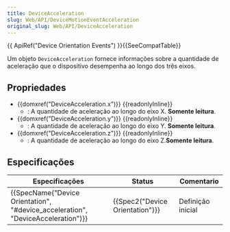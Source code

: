 ```yaml
---
title: DeviceAcceleration
slug: Web/API/DeviceMotionEventAcceleration
original_slug: Web/API/DeviceAcceleration
---
```


{{ ApiRef("Device Orientation Events") }}{{SeeCompatTable}}

Um objeto `DeviceAcceleration` fornece informações sobre a quantidade de aceleração que o dispositivo desempenha ao longo dos três eixos.

## Propriedades

- {{domxref("DeviceAcceleration.x")}} {{readonlyInline}}
  - : A quantidade de aceleração ao longo do eixo X. **Somente leitura**.
- {{domxref("DeviceAcceleration.y")}} {{readonlyInline}}
  - : A quantidade de aceleração ao longo do eixo Y. **Somente leitura**.
- {{domxref("DeviceAcceleration.z")}} {{readonlyInline}}
  - : A quantidade de aceleração ao longo do eixo Z.**Somente leitura**.

## Especificações

| Especificações                                                                                               | Status                                   | Comentario        |
| ------------------------------------------------------------------------------------------------------------ | ---------------------------------------- | ----------------- |
| {{SpecName("Device Orientation", "#device_acceleration", "DeviceAcceleration")}} | {{Spec2("Device Orientation")}} | Definição inicial |
